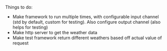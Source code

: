 Things to do:
 * Make framework to run multiple times, with configurable input channel (std by default, custom for testing).  Also configure output channel (also helps for testing)
 * Make http server to get the weather data
 * Make test framework return different weathers based off actual value of request
